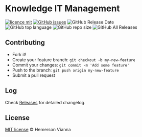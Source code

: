 # Knowledge IT Management

[![licence mit](https://img.shields.io/badge/license-MIT-blue.svg?style=flat-square)](http://hemersonvianna.mit-license.org/)
[![GitHub issues](https://img.shields.io/github/issues/org-victorinox/knowledge-itmanagement.svg)](https://github.com/org-victorinox/knowledge-itmanagement/issues)
![GitHub Release Date](https://img.shields.io/github/release-date/org-victorinox/knowledge-itmanagement.svg)
![GitHub top language](https://img.shields.io/github/languages/top/org-victorinox/knowledge-itmanagement.svg)
![GitHub repo size](https://img.shields.io/github/repo-size/org-victorinox/knowledge-itmanagement.svg)
![GitHub All Releases](https://img.shields.io/github/downloads/org-victorinox/knowledge-itmanagement/total.svg)

## Contributing

- Fork it!
- Create your feature branch: `git checkout -b my-new-feature`
- Commit your changes: `git commit -m 'Add some feature'`
- Push to the branch: `git push origin my-new-feature`
- Submit a pull request

## Log

Check [Releases](https://github.com/org-victorinox/knowledge-itmanagement/releases) for detailed changelog.

## License

[MIT license](http://hemersonvianna.mit-license.org/) © Hemerson Vianna